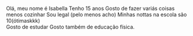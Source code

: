 Olá, meu nome é Isabella
Tenho 15 anos
Gosto de fazer variás coisas menos cozinhar
Sou legal (pelo menos acho)
Minhas nottas na escola são 10(ótimaskkk)  
Gosto de estudar
Gosto também de educação física.
